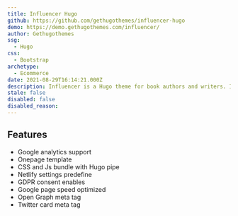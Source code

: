 ```yaml
---
title: Influencer Hugo
github: https://github.com/gethugothemes/influencer-hugo
demo: https://demo.gethugothemes.com/influencer/
author: Gethugothemes
ssg:
  - Hugo
css:
  - Bootstrap
archetype:
  - Ecommerce 
date: 2021-08-29T16:14:21.000Z
description: Influencer is a Hugo theme for book authors and writers. It has also Snipcart supports for order books and payments.
stale: false
disabled: false
disabled_reason:
---
```


## Features
* Google analytics support
* Onepage template
* CSS and Js bundle with Hugo pipe
* Netlify settings predefine
* GDPR consent enables
* Google page speed optimized
* Open Graph meta tag
* Twitter card meta tag